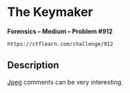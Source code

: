 # The Keymaker

**Forensics – Medium – Problem #912**

`https://ctflearn.com/challenge/912`


## Description

[Jpeg](./extra/image.jpg) comments can be very interesting.
